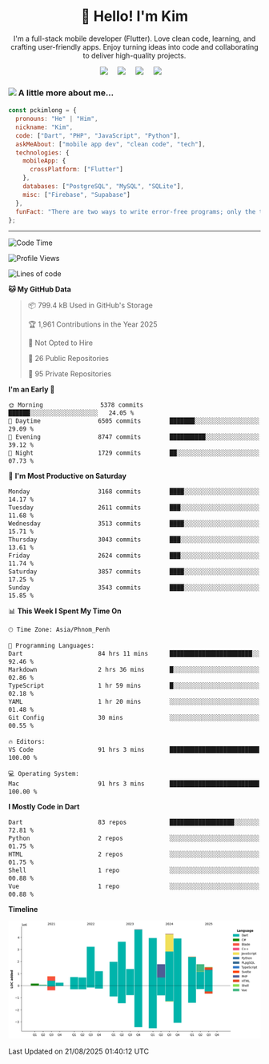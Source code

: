 <h1 align="center">👋 Hello! I'm Kim</h1>

<p align="center">
   I'm a full-stack mobile developer (Flutter). Love clean code, learning, and crafting user-friendly apps. Enjoy turning ideas into code and collaborating to deliver high-quality projects.
</p>

<p align="center">
  <a href="mailto:pochkimlong88@gmail.com"><img src="https://img.shields.io/badge/gmail-%23D14836.svg?&style=for-the-badge&logo=gmail&logoColor=white" /></a>&nbsp;&nbsp;&nbsp;&nbsp;
  <a href="https://t.me/pochkimlong/"><img src="https://img.shields.io/badge/telegram-%230077B5.svg?&style=for-the-badge&logo=telegram&logoColor=white" /></a>&nbsp;&nbsp;&nbsp;&nbsp;
  <a href="https://www.youtube.com/@PochKimlong/"><img src="https://img.shields.io/badge/youtube-%23dc2743.svg?&style=for-the-badge&logo=youtube&logoColor=white" /></a>&nbsp;&nbsp;&nbsp;&nbsp;
  <a href="https://www.tiktok.com/@pckimlong/"><img src="https://img.shields.io/badge/tiktok-%23000000.svg?&style=for-the-badge&logo=tiktok&logoColor=white" /></a>&nbsp;&nbsp;&nbsp;&nbsp;
</p>

### <img src="https://media.giphy.com/media/VgCDAzcKvsR6OM0uWg/giphy.gif" width="50"> A little more about me...  

```javascript
const pckimlong = {
  pronouns: "He" | "Him",
  nickname: "Kim",
  code: ["Dart", "PHP", "JavaScript", "Python"],
  askMeAbout: ["mobile app dev", "clean code", "tech"],
  technologies: {
    mobileApp: {
      crossPlatform: ["Flutter"]
    },
    databases: ["PostgreSQL", "MySQL", "SQLite"],
    misc: ["Firebase", "Supabase"]
  },
  funFact: "There are two ways to write error-free programs; only the third one works."
};
```
---

<!--START_SECTION:waka-->
![Code Time](http://img.shields.io/badge/Code%20Time-1%2C892%20hrs%2011%20mins-blue)

![Profile Views](http://img.shields.io/badge/Profile%20Views-0-blue)

![Lines of code](https://img.shields.io/badge/From%20Hello%20World%20I%27ve%20Written-38.2%20million%20lines%20of%20code-blue)

**🐱 My GitHub Data** 

> 📦 799.4 kB Used in GitHub's Storage 
 > 
> 🏆 1,961 Contributions in the Year 2025
 > 
> 🚫 Not Opted to Hire
 > 
> 📜 26 Public Repositories 
 > 
> 🔑 95 Private Repositories 
 > 
**I'm an Early 🐤** 

```text
🌞 Morning                5378 commits        ██████░░░░░░░░░░░░░░░░░░░   24.05 % 
🌆 Daytime                6505 commits        ███████░░░░░░░░░░░░░░░░░░   29.09 % 
🌃 Evening                8747 commits        ██████████░░░░░░░░░░░░░░░   39.12 % 
🌙 Night                  1729 commits        ██░░░░░░░░░░░░░░░░░░░░░░░   07.73 % 
```
📅 **I'm Most Productive on Saturday** 

```text
Monday                   3168 commits        ████░░░░░░░░░░░░░░░░░░░░░   14.17 % 
Tuesday                  2611 commits        ███░░░░░░░░░░░░░░░░░░░░░░   11.68 % 
Wednesday                3513 commits        ████░░░░░░░░░░░░░░░░░░░░░   15.71 % 
Thursday                 3043 commits        ███░░░░░░░░░░░░░░░░░░░░░░   13.61 % 
Friday                   2624 commits        ███░░░░░░░░░░░░░░░░░░░░░░   11.74 % 
Saturday                 3857 commits        ████░░░░░░░░░░░░░░░░░░░░░   17.25 % 
Sunday                   3543 commits        ████░░░░░░░░░░░░░░░░░░░░░   15.85 % 
```


📊 **This Week I Spent My Time On** 

```text
🕑︎ Time Zone: Asia/Phnom_Penh

💬 Programming Languages: 
Dart                     84 hrs 11 mins      ███████████████████████░░   92.46 % 
Markdown                 2 hrs 36 mins       █░░░░░░░░░░░░░░░░░░░░░░░░   02.86 % 
TypeScript               1 hr 59 mins        █░░░░░░░░░░░░░░░░░░░░░░░░   02.18 % 
YAML                     1 hr 20 mins        ░░░░░░░░░░░░░░░░░░░░░░░░░   01.48 % 
Git Config               30 mins             ░░░░░░░░░░░░░░░░░░░░░░░░░   00.55 % 

🔥 Editors: 
VS Code                  91 hrs 3 mins       █████████████████████████   100.00 % 

💻 Operating System: 
Mac                      91 hrs 3 mins       █████████████████████████   100.00 % 
```

**I Mostly Code in Dart** 

```text
Dart                     83 repos            ██████████████████░░░░░░░   72.81 % 
Python                   2 repos             ░░░░░░░░░░░░░░░░░░░░░░░░░   01.75 % 
HTML                     2 repos             ░░░░░░░░░░░░░░░░░░░░░░░░░   01.75 % 
Shell                    1 repo              ░░░░░░░░░░░░░░░░░░░░░░░░░   00.88 % 
Vue                      1 repo              ░░░░░░░░░░░░░░░░░░░░░░░░░   00.88 % 
```



**Timeline**

![Lines of Code chart](https://raw.githubusercontent.com/pckimlong/pckimlong/main/assets/bar_graph.png)


 Last Updated on 21/08/2025 01:40:12 UTC
<!--END_SECTION:waka-->

<!---
PochKimlong/PochKimlong is a ✨ special ✨ repository because its `README.md` (this file) appears on your GitHub profile.
You can click the Preview link to take a look at your changes.
--->
